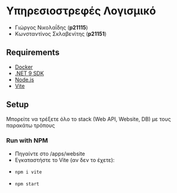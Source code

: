 # Υπηρεσιοστρεφές Λογισμικό
- Γιώργος Νικολαΐδης (**p21115**)
- Κωνσταντίνος Σκλαβενίτης (**p21151**)
 
## Requirements
- [Docker](https://www.docker.com/products/docker-desktop/)
- [.NET 9 SDK](https://dotnet.microsoft.com/en-us/download/dotnet/9.0)
- [Node.js](https://nodejs.org/en)
- [Vite](https://vite.dev/)

## Setup
Μπορείτε να τρέξετε όλο το stack (Web API, Website, DB) με τους παρακάτω τρόπους
### Run with NPM
- Πηγαίντε στο /apps/website
- Εγκαταστήστε το Vite (αν δεν το έχετε):
- ```bash
  npm i vite
  ```
- ```bash
  npm start
  ```
